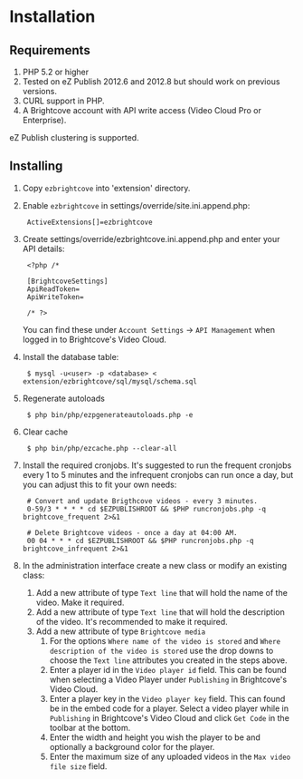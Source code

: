 # Installation

## Requirements

1. PHP 5.2 or higher
2. Tested on eZ Publish 2012.6 and 2012.8 but should work on previous versions.
3. CURL support in PHP.
4. A Brightcove account with API write access (Video Cloud Pro or Enterprise).

eZ Publish clustering is supported.

## Installing

1. Copy `ezbrightcove` into 'extension' directory.

2. Enable `ezbrightcove` in settings/override/site.ini.append.php:

        ActiveExtensions[]=ezbrightcove

3. Create settings/override/ezbrightcove.ini.append.php and enter your
   API details:

        <?php /*

        [BrightcoveSettings]
        ApiReadToken=
        ApiWriteToken=

        /* ?>

    You can find these under `Account Settings` -> `API Management` when logged in
    to Brightcove's Video Cloud.

4. Install the database table:

        $ mysql -u<user> -p <database> < extension/ezbrightcove/sql/mysql/schema.sql

5. Regenerate autoloads

        $ php bin/php/ezpgenerateautoloads.php -e

6. Clear cache

        $ php bin/php/ezcache.php --clear-all

7. Install the required cronjobs. It's suggested to run the frequent cronjobs every 1 to 5 minutes and the infrequent cronjobs can run once a day, but you can adjust this to fit your own needs:

        # Convert and update Brigthcove videos - every 3 minutes.
        0-59/3 * * * * cd $EZPUBLISHROOT && $PHP runcronjobs.php -q brightcove_frequent 2>&1

        # Delete Brightcove videos - once a day at 04:00 AM.
        00 04 * * * cd $EZPUBLISHROOT && $PHP runcronjobs.php -q brightcove_infrequent 2>&1

8. In the administration interface create a new class or modify an existing class:

    1. Add a new attribute of type `Text line` that will hold the name of the
       video. Make it required.
    2. Add a new attribute of type `Text line` that will hold the description
       of the video. It's recommended to make it required.
    3. Add a new attribute of type `Brightcove media`
        1. For the options `Where name of the video is stored`
and `Where description of the video is stored` use the drop downs to choose the
`Text line` attributes you created in the steps above.
        2. Enter a player id in the `Video player id` field. This can be found when selecting a Video Player under `Publishing` in Brightcove's Video Cloud.
        3. Enter a player key in the `Video player key` field. This can found be in the embed code for a player. Select a video player while in `Publishing` in Brightcove's Video Cloud and click `Get Code` in the toolbar at the bottom.
        4. Enter the width and height you wish the player to be and optionally
           a background color for the player.
        5. Enter the maximum size of any uploaded videos in the `Max video file
           size` field.
